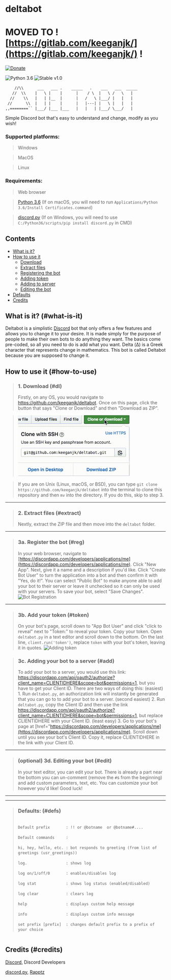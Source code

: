 # deltabot
# MOVED TO ![https://gitlab.com/keeganjk/](https://gitlab.com/keeganjk/) !
[![Donate](https://img.shields.io/badge/donate-%24-green.svg)](https://keeganjk.github.io/donate/)

![Python 3.6](https://img.shields.io/badge/python-3.6-blue.svg) ![Stable v1.0](https://img.shields.io/badge/stable-v1.0-orange.svg)

```
    //\\      ___   ___ .    _____   .    ___   ___  _____
   //  \\    |   \ |    |      |    / \  |   \ /   \   |
  //    \\   |   | |__  |      |   /   \ |___/ |   |   |
 //      \\  |   | |    |      |   |---| |   \ |   |   |
,,========`` |___/ |___ |___   |   |   | |___/ \___/   |
```

Simple Discord bot that's easy to understand and change, modify as you wish!

### Supported platforms:
>  Windows

>  MacOS

>  Linux
### Requirements:
>  Web browser

>  [Python 3.6](https://www.python.org/downloads "Python 3.6") (If on macOS, you will need to run `Applications/Python 3.6/Install Certificates.command`)

>  [discord.py](https://github.com/Rapptz/discord.py "discord.py") (If on Windows, you will need to use `C:/Python36/scripts/pip install discord.py` in CMD)

## Contents
- [What is it?](#what-is-it)
- [How to use it](#how-to-use)
  - [Download](#dl)
  - [Extract files](#extract)
  - [Registering the bot](#reg)
  - [Adding token](#token)
  - [Adding to server](#add)
  - [Editing the bot](#edit)
 - [Defaults](#defs)
 - [Credits](#credits)

## What is it? (#what-is-it)
Deltabot is a simplistic [Discord](discordapp.com "Discord") bot that only offers a few features and allows you to change it to your desire. It is made simply for the purpose of people to make their own bots to do anything they want. The basics come pre-coded, so all you need to do is add what you want. Delta (Δ) is a Greek character that represents change in mathematics. This bot is called Deltabot because you are supposed to change it.
## How to use it (#how-to-use)
> ### 1. Download (#dl)
> Firstly, on any OS, you would navigate to https://github.com/keeganjk/deltabot. Once on this page, click the button that says "Clone or Download" and then "Download as ZIP".
>

> ![Clone or Download](https://github.com/keeganjk/deltabot/blob/master/images/download.gif?raw=true "")
>

> If you are on Unix (Linux, macOS, or BSD), you can type `git clone https://github.com/keeganjk/deltabot` into the terminal to
> clone this repository and then `mv` into the directory. If you do this, skip to step 3.

---


> ### 2. Extract files (#extract)
> Nextly, extract the ZIP file and then move into the `deltabot` folder.



---


> ### 3a. Register the bot (#reg)
> In your web browser, navigate to [https://discordapp.com/developers/applications/me](https://discordapp.com/developers/applications/me).
> Click "New App".
> Next, give it a name and a description if you'd like.
> Click "Create Bot User" to turn the application into a bot and then confirm it with "Yes, do it!".
> You can select "Public Bot" to make anyone able to add your bot to their server or leave it unchecked so it can only be used with your servers.
> To save your bot, select "Save Changes".
> ![Bot Registration](https://raw.githubusercontent.com/keeganjk/deltabot/master/images/create-bot.gif "")

---


> ### 3b. Add your token (#token)
> On your bot's page, scroll down to "App Bot User" and click "click to reveal" next to "Token:" to reveal your token.
> Copy your token.
> Open `deltabot.py` in a text editor and scroll down to the bottom.
> On the last line, `client.run('token')`, replace `token` with your bot's token, leaving it in quotes.
> ![Adding token](https://raw.githubusercontent.com/keeganjk/deltabot/master/images/token.gif "")

> ### 3c. Adding your bot to a server (#add)
> To add your bot to a server, you would use this link: https://discordapp.com/api/oauth2/authorize?client_name=CLIENTIDHERE&scope=bot&permissions=1, but you have to get your Client ID.
> There are two ways of doing this:
> (easiest) 1. Run `deltabot.py`, an authorization link will instantly be generated that you can go to to add your bot to a server.
> (second easiest) 2. Run `deltabot.py`, copy the Client ID and then use the link https://discordapp.com/api/oauth2/authorize?client_name=CLIENTIDHERE&scope=bot&permissions=1, but replace CLIENTIDHERE with your Client ID.
> (least easy) 3. Go to your bot's page at [href="https://discordapp.com/developers/applications/me](https://discordapp.com/developers/applications/me). Scroll down until you see your bot's Client ID. Copy it, replace CLIENTIDHERE in the link with your Client ID.

---


> ### (optional) 3d. Editing your bot (#edit)
> In your text editor, you can edit your bot. There is already a part near the bottom you can un-comment (remove the `#`s from the beginning) and add custom parameters, text, etc.
> You can customize your bot however you'd like!
> Good luck!

---
---


> ### Defaults: (#defs)
>
> ```
>
> Default prefix       : !! or @botname  or @botname#....
>
> Default commands     :
>
> hi, hey, hello, etc. : bot responds to greeting (from list of greetings (usr_greetings))
>
> log.                 : shows log
>
> log on/1/off/0       : enables/disables log
>
> log stat             : shows log status (enabled/disabled)
>
> log clear            : clears log
>
> help                 : displays custom help message
>
> info                 : displays custom info message
>
> set prefix [prefix]  : changes default prefix to a prefix of your choice

> ```

## Credits (#credits)
[Discord](https://discordapp.com "Discord"), Discord Developers

[discord.py](https://github.com/Rapptz/discord.py "discord.py"), [Rapptz](https://github.com/Rapptz "Rapptz")
